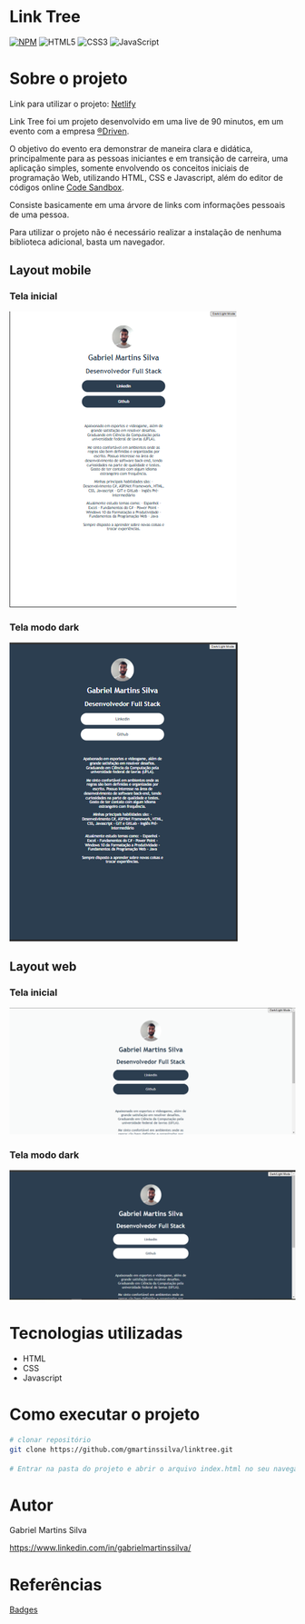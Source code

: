 # Link Tree
[![NPM](https://img.shields.io/npm/l/react)](https://github.com/gmartinssilva/linktree/blob/main/LICENSE)
![HTML5](https://img.shields.io/badge/html5-%23E34F26.svg?style=for-the-badge&logo=html5&logoColor=white)
![CSS3](https://img.shields.io/badge/css3-%231572B6.svg?style=for-the-badge&logo=css3&logoColor=white)
![JavaScript](https://img.shields.io/badge/javascript-%23323330.svg?style=for-the-badge&logo=javascript&logoColor=%23F7DF1E)

# Sobre o projeto

Link para utilizar o projeto: [Netlify](https://linktreepersonal.netlify.app/])

Link Tree foi um projeto desenvolvido em uma live de 90 minutos, em um evento com a empresa [®Driven](https://www.driven.com.br/).

O objetivo do evento era demonstrar de maneira clara e didática, principalmente para as pessoas iniciantes e em transição de carreira, uma aplicação simples, somente
envolvendo os conceitos iniciais de programação Web, utilizando HTML, CSS e Javascript, além do editor de códigos online [Code Sandbox](https://codesandbox.io/).

Consiste basicamente em uma árvore de links com informações pessoais de uma pessoa. 

Para utilizar o projeto
não é necessário realizar a instalação de nenhuma biblioteca adicional, basta um navegador.

## Layout mobile
### Tela inicial
![Mobile 1](./assets/mobile_1.png)
### Tela modo dark
![Mobile 2](./Assets/mobile_2.png)

## Layout web
### Tela inicial
![Mobile 1](./assets/web_1.png)
### Tela modo dark
![Mobile 2](./assets/web_2.png)

# Tecnologias utilizadas
- HTML
- CSS
- Javascript

# Como executar o projeto
```bash
# clonar repositório
git clone https://github.com/gmartinssilva/linktree.git

# Entrar na pasta do projeto e abrir o arquivo index.html no seu navegador
```

# Autor

Gabriel Martins Silva

https://www.linkedin.com/in/gabrielmartinssilva/

# Referências

[Badges](https://github.com/Ileriayo/markdown-badges)
